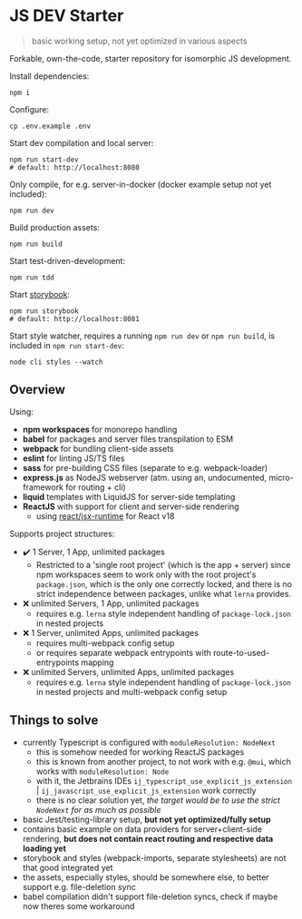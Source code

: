 # JS DEV Starter

> basic working setup, not yet optimized in various aspects

Forkable, own-the-code, starter repository for isomorphic JS development.

Install dependencies:

```shell
npm i
```

Configure:

```shell
cp .env.example .env
```

Start dev compilation and local server:

```shell
npm run start-dev
# default: http://localhost:8080
```

Only compile, for e.g. server-in-docker (docker example setup not yet included):

```shell
npm run dev
```

Build production assets:

```shell
npm run build
```

Start test-driven-development:

```shell
npm run tdd
```

Start [storybook](https://storybook.js.org):

```shell
npm run storybook
# default: http://localhost:8081
```

Start style watcher, requires a running `npm run dev` or `npm run build`, is included in `npm run start-dev`:

```shell
node cli styles --watch
```

## Overview

Using:

- **npm workspaces** for monorepo handling
- **babel** for packages and server files transpilation to ESM
- **webpack** for bundling client-side assets
- **eslint** for linting JS/TS files
- **sass** for pre-building CSS files (separate to e.g. webpack-loader)
- **express.js** as NodeJS webserver (atm. using an, undocumented, micro-framework for routing + cli)
- **liquid** templates with LiquidJS for server-side templating
- **ReactJS** with support for client and server-side rendering
    - using [react/jsx-runtime](https://legacy.reactjs.org/blog/2020/09/22/introducing-the-new-jsx-transform.html) for React v18

Supports project structures:

- ✔️ 1 Server, 1 App, unlimited packages
    - Restricted to a 'single root project' (which is the app + server) since npm workspaces seem to work only with the root project's `package.json`, which is the only one correctly locked, and there is no strict independence between packages, unlike what `lerna` provides.
- ❌ unlimited Servers, 1 App, unlimited packages
    - requires e.g. `lerna` style independent handling of `package-lock.json` in nested projects
- ❌ 1 Server, unlimited Apps, unlimited packages
    - requires multi-webpack config setup
    - or requires separate webpack entrypoints with route-to-used-entrypoints mapping
- ❌ unlimited Servers, unlimited Apps, unlimited packages
    - requires e.g. `lerna` style independent handling of `package-lock.json` in nested projects and multi-webpack config setup

## Things to solve

- currently Typescript is configured with `moduleResolution: NodeNext`
    - this is somehow needed for working ReactJS packages
    - this is known from another project, to not work with e.g. `@mui`, which works with `moduleResolution: Node`
    - with it, the Jetbrains IDEs `ij_typescript_use_explicit_js_extension` | `ij_javascript_use_explicit_js_extension` work correctly
    - there is no clear solution yet, *the target would be to use the strict `NodeNext` for as much as possible*
- basic Jest/testing-library setup, **but not yet optimized/fully setup**
- contains basic example on data providers for server+client-side rendering, **but does not contain react routing and respective data loading yet**
- storybook and styles (webpack-imports, separate stylesheets) are not that good integrated yet
- the assets, especially styles, should be somewhere else, to better support e.g. file-deletion sync
- babel compilation didn't support file-deletion syncs, check if maybe now theres some workaround
